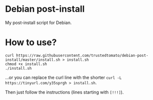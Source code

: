 # Debian post-install
My post-install script for Debian. 

# How to use?

    curl https://raw.githubusercontent.com/trustedtomato/debian-post-install/master/install.sh > install.sh
    chmod +x install.sh
    ./install.sh
    
...or you can replace the curl line with the shorter `curl -L https://tinyurl.com/y35sprgh > install.sh`.

Then just follow the instructions (lines starting with `[!!!]`).
